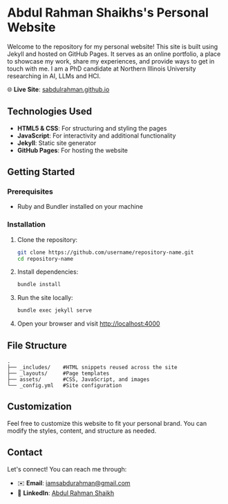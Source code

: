 # Abdul Rahman Shaikhs's Personal Website

Welcome to the repository for my personal website! This site is built using Jekyll and hosted on GitHub Pages. It serves as an online portfolio, a place to showcase my work, share my experiences, and provide ways to get in touch with me. I am a PhD candidate at Northern Illinois University researching in AI, LLMs and HCI.

🌐 **Live Site**: [sabdulrahman.github.io](https://sabdulrahman.github.io)

## Technologies Used

- **HTML5 & CSS**: For structuring and styling the pages
- **JavaScript**: For interactivity and additional functionality
- **Jekyll**: Static site generator
- **GitHub Pages**: For hosting the website

## Getting Started

### Prerequisites

- Ruby and Bundler installed on your machine

### Installation

1. Clone the repository:
   ```bash
   git clone https://github.com/username/repository-name.git
   cd repository-name
   ```

2. Install dependencies:
   ```bash
   bundle install
   ```

3. Run the site locally:
   ```bash
   bundle exec jekyll serve
   ```

4. Open your browser and visit [http://localhost:4000](http://localhost:4000)

## File Structure

```
.
├── _includes/    #HTML snippets reused across the site
├── _layouts/     #Page templates
├── assets/       #CSS, JavaScript, and images
└── _config.yml   #Site configuration
```

## Customization

Feel free to customize this website to fit your personal brand. You can modify the styles, content, and structure as needed.

## Contact

Let's connect! You can reach me through:

- ✉️ **Email**: [iamsabdurahman@gmail.com](mailto:iamsabdurahman@gmail.com)
- 💼 **LinkedIn**: [Abdul Rahman Shaikh](https://www.linkedin.com/in/abdul-rahman-shaikh-234631148/)
